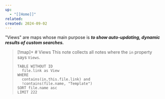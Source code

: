 ```yaml
---
up:
  - "[[Home]]"
related: 
created: 2024-09-02
---
```


"Views" are maps whose main purpose is ***to show auto-updating, dynamic results of custom searches.*** 


> [!map]+ # Views
> This note collects all notes where the `in` property says `Views`. 
> 
> ```dataview
> TABLE WITHOUT ID
> 	file.link as View
> WHERE
> 	contains(in,this.file.link) and
> 	!contains(file.name, "Template")
> SORT file.name asc
> LIMIT 222
> ```
